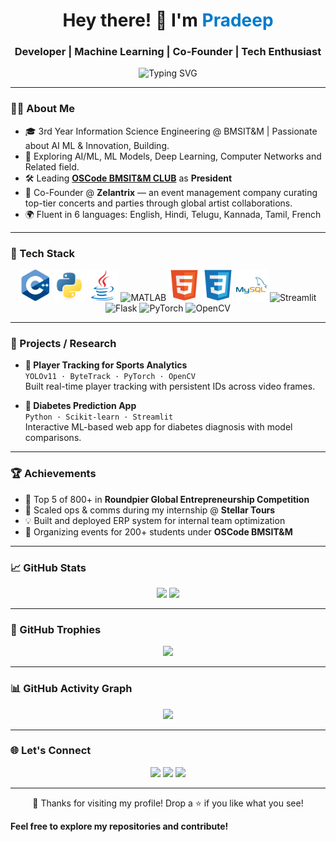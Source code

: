 <!-- Profile Header -->
<h1 align="center">Hey there! 👾 I'm <span style="color:#007acc">Pradeep</span></h1>
<h3 align="center">Developer | Machine Learning | Co-Founder | Tech Enthusiast</h3>

<p align="center">
  <img src="https://readme-typing-svg.demolab.com?font=Fira+Code&pause=1000&color=00A8FF&center=true&vCenter=true&width=435&lines=ISE+@+BMSIT+%F0%9F%93%9A;Open+Source+%7C+AI+%7C+ML+Enthusiast+%F0%9F%92%BB;Web+Dev+%7C+%F0%9F%9A%80;President+of+OSCode+BMSIT+%F0%9F%92%BC;Co-Founder+of+Zelantrix+%F0%9F%8E%A4" alt="Typing SVG" />
</p>



---

### 👨‍💻 About Me

- 🎓 3rd Year Information Science Engineering @ BMSIT&M | Passionate about AI ML & Innovation, Building. 
- 🧠 Exploring AI/ML, ML Models, Deep Learning, Computer Networks and Related field.
- 🛠️ Leading [**OSCode BMSIT&M CLUB**](https://www.instagram.com/oscode_bmsitm/) as **President**  
- 🎤 Co-Founder @ **Zelantrix** — an event management company curating top-tier concerts and parties through global artist collaborations.  
- 🌍 Fluent in 6 languages: English, Hindi, Telugu, Kannada, Tamil, French  

---

### 🚀 Tech Stack

<div align="center">

<img src="https://raw.githubusercontent.com/devicons/devicon/master/icons/cplusplus/cplusplus-original.svg" alt="C++" width="50" height="50"/>
<img src="https://raw.githubusercontent.com/devicons/devicon/master/icons/python/python-original.svg" alt="Python" width="50" height="50"/>
<img src="https://raw.githubusercontent.com/devicons/devicon/master/icons/java/java-original.svg" alt="Java" width="50" height="50"/>
<img src="https://upload.wikimedia.org/wikipedia/commons/2/21/Matlab_Logo.png" alt="MATLAB" width="50" height="50"/>
<img src="https://raw.githubusercontent.com/devicons/devicon/master/icons/html5/html5-original.svg" alt="HTML" width="50" height="50"/>
<img src="https://raw.githubusercontent.com/devicons/devicon/master/icons/css3/css3-original.svg" alt="CSS" width="50" height="50"/>
<img src="https://raw.githubusercontent.com/devicons/devicon/master/icons/mysql/mysql-original-wordmark.svg" alt="MySQL" width="50" height="50"/>
<img src="https://streamlit.io/images/brand/streamlit-logo-secondary-colormark-darktext.svg" alt="Streamlit" width="90" height="50"/>
<img src="https://cdn.worldvectorlogo.com/logos/flask.svg" alt="Flask" width="50" height="50"/>
<img src="https://upload.wikimedia.org/wikipedia/commons/1/10/PyTorch_logo_icon.svg" alt="PyTorch" width="50" height="50"/>
<img src="https://opencv.org/wp-content/uploads/2020/07/OpenCV_logo_black-2.png" alt="OpenCV" width="50" height="50"/>

</div>

---

### 📌 Projects / Research

- **🏀 Player Tracking for Sports Analytics**  
  `YOLOv11 · ByteTrack · PyTorch · OpenCV`  
  Built real-time player tracking with persistent IDs across video frames.

- **🧪 Diabetes Prediction App**  
  `Python · Scikit-learn · Streamlit`  
  Interactive ML-based web app for diabetes diagnosis with model comparisons.

---

### 🏆 Achievements

- 🥇 Top 5 of 800+ in **Roundpier Global Entrepreneurship Competition**  
- 🚀 Scaled ops & comms during my internship @ **Stellar Tours**  
- 💡 Built and deployed ERP system for internal team optimization  
- 👥 Organizing events for 200+ students under **OSCode BMSIT&M**  

---

### 📈 GitHub Stats

<p align="center">
  <img src="https://github-readme-stats.vercel.app/api?username=saipradeeps&show_icons=true&theme=radical" height="170" />
  <img src="https://github-readme-streak-stats.herokuapp.com?user=saipradeeps&theme=radical&hide_border=false" height="170"/>
</p>

---

### 🏅 GitHub Trophies

<p align="center">
  <img src="https://github-profile-trophy.vercel.app/?username=saipradeeps&theme=monokai&no-bg=true&row=1&column=6" />
</p>

---

### 📊 GitHub Activity Graph

<p align="center">
  <img src="https://github-readme-activity-graph.vercel.app/graph?username=saipradeeps&bg_color=1e1e1e&color=00ffe4&line=00ffe4&point=ffffff&area=true&hide_border=true" />
</p>

---

### 🌐 Let's Connect

<p align="center">
  <a href="mailto:deverakondasaipradeep@gmail.com"><img src="https://img.shields.io/badge/Gmail-EA4335?style=for-the-badge&logo=gmail&logoColor=white"/></a>
  <a href="https://www.linkedin.com/in/pradeepdeverakonda/"><img src="https://img.shields.io/badge/LinkedIn-0A66C2?style=for-the-badge&logo=linkedin&logoColor=white"/></a>
  <a href="https://github.com/saipradeeps"><img src="https://img.shields.io/badge/GitHub-171515?style=for-the-badge&logo=github&logoColor=white"/></a>
</p>

---

<p align="center">💙 Thanks for visiting my profile! Drop a ⭐ if you like what you see!</p>

**Feel free to explore my repositories and contribute!**

